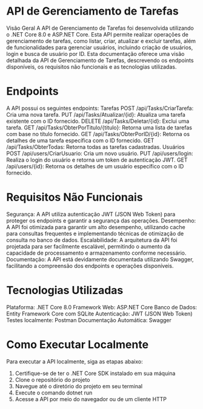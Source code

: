 # API de Gerenciamento de Tarefas
Visão Geral
A API de Gerenciamento de Tarefas foi desenvolvida utilizando o .NET Core 8.0 e ASP.NET Core. Esta API permite realizar operações de gerenciamento de tarefas, como listar, criar, atualizar e excluir tarefas, além de funcionalidades para gerenciar usuários, incluindo criação de usuários, login e busca de usuário por ID.
Esta documentação oferece uma visão detalhada da API de Gerenciamento de Tarefas, descrevendo os endpoints disponíveis, os requisitos não funcionais e as tecnologias utilizadas.

# Endpoints
A API possui os seguintes endpoints:
Tarefas
POST /api/Tasks/CriarTarefa: Cria uma nova tarefa.
PUT /api/Tasks/Atualizar/{id}: Atualiza uma tarefa existente com o ID fornecido.
DELETE /api/Tasks/Deletar/{id}: Exclui uma tarefa.
GET /api/Tasks/ObterPorTitulo/{titulo}: Retorna uma lista de tarefas com base no título fornecido.
GET /api/Tasks/ObterPorID/{id}: Retorna os detalhes de uma tarefa específica com o ID fornecido.
GET /api/Tasks/ObterTodas: Retorna todas as tarefas cadastradas.
Usuários
POST /api/users/CriarUsuario: Cria um novo usuário.
PUT /api/users/login: Realiza o login do usuário e retorna um token de autenticação JWT.
GET /api/users/{id}: Retorna os detalhes de um usuário específico com o ID fornecido.

# Requisitos Não Funcionais
Segurança: A API utiliza autenticação JWT (JSON Web Token) para proteger os endpoints e garantir a segurança das operações.
Desempenho: A API foi otimizada para garantir um alto desempenho, utilizando cache para consultas frequentes e implementando técnicas de otimização de consulta no banco de dados.
Escalabilidade: A arquitetura da API foi projetada para ser facilmente escalável, permitindo o aumento da capacidade de processamento e armazenamento conforme necessário.
Documentação: A API está devidamente documentada utilizando Swagger, facilitando a compreensão dos endpoints e operações disponíveis.

# Tecnologias Utilizadas
Plataforma: .NET Core 8.0
Framework Web: ASP.NET Core
Banco de Dados: Entity Framework Core com SQLite
Autenticação: JWT (JSON Web Token)
Testes localmente: Postman
Documentação Automática:  Swagger

# Como Executar Localmente
Para executar a API localmente, siga as etapas abaixo:
1. Certifique-se de ter o .NET Core SDK instalado em sua máquina
2. Clone o repositório do projeto
3. Navegue até o diretório do projeto em seu terminal
4. Execute o comando dotnet run
5. Acesse a API por meio do navegador ou de um cliente HTTP

